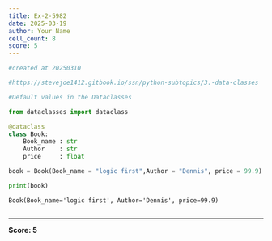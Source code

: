 ```yaml
---
title: Ex-2-5982
date: 2025-03-19
author: Your Name
cell_count: 8
score: 5
---
```


```python
#created at 20250310
```


```python
#https://stevejoe1412.gitbook.io/ssn/python-subtopics/3.-data-classes
```


```python
#Default values in the Dataclasses
```


```python
from dataclasses import dataclass
```


```python
@dataclass
class Book:
    Book_name : str
    Author    : str
    price     : float
```


```python
book = Book(Book_name = "logic first",Author = "Dennis", price = 99.9)
```


```python
print(book)
```

    Book(Book_name='logic first', Author='Dennis', price=99.9)



```python

```


---
**Score: 5**